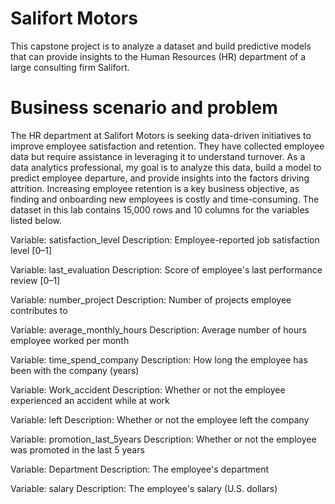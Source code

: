 # Salifort Motors
This capstone project is to analyze a dataset and build predictive models that can provide insights to the Human Resources (HR) department of a large consulting firm Salifort.
# Business scenario and problem
The HR department at Salifort Motors is seeking data-driven initiatives to improve employee satisfaction and retention. They have collected employee data but require assistance in leveraging it to understand turnover. As a data analytics professional, my goal is to analyze this data, build a model to predict employee departure, and provide insights into the factors driving attrition. Increasing employee retention is a key business objective, as finding and onboarding new employees is costly and time-consuming.
The dataset in this lab contains 15,000 rows and 10 columns for the variables listed below.

Variable: satisfaction_level Description: Employee-reported job satisfaction level [0–1]

Variable: last_evaluation Description: Score of employee's last performance review [0–1]

Variable: number_project Description: Number of projects employee contributes to

Variable: average_monthly_hours Description: Average number of hours employee worked per month

Variable: time_spend_company Description: How long the employee has been with the company (years)

Variable: Work_accident Description: Whether or not the employee experienced an accident while at work

Variable: left Description: Whether or not the employee left the company

Variable: promotion_last_5years Description: Whether or not the employee was promoted in the last 5 years

Variable: Department Description: The employee's department

Variable: salary Description: The employee's salary (U.S. dollars)
